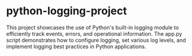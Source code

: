 # python-logging-project
This project showcases the use of Python's built-in logging module to efficiently track events, errors, and operational information. The app.py script demonstrates how to configure logging, set various log levels, and implement logging best practices in Python applications.
